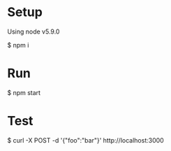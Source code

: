 
# Setup

Using node v5.9.0

$ npm i

# Run

$ npm start

# Test

$ curl -X POST -d '{"foo":"bar"}' http://localhost:3000